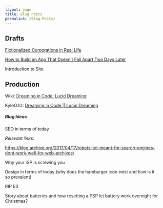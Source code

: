 ```yaml
---
layout: page
title: Blog Posts
permalink: /Blog-Posts/
---
```


## Drafts

[Fictionalized Corporations in Real Life](Fictionalized-Corporations-in-Real-Life)

[How to Build an App That Doesn’t Fall Apart Two Days Later](How-to-Build-an-App-That-Doesnt-Fall-Apart-Two-Days-Later)

Introduction to Site

## Production

Wiki: [Dreaming in Code: Lucid Dreaming](https://gitlab.whatco.de/root/kyle-o-io/-/wikis/Dreaming-in-Code-%7C%7C-Lucid-Dreaming)

KyleO.IO: [Dreaming in Code || Lucid Dreaming](https://kyleo.io/dreaming-in-code-lucid-dreaming)

##### Blog Ideas

SEO in terms of today

_Relevant links:_

https://blog.archive.org/2017/04/17/robots-txt-meant-for-search-engines-dont-work-well-for-web-archives/

Why your ISP is screwing you

Design in terms of today (why does the hamburger icon exist and how is it so prevalent) 

RIP E3

Story about batteries and how resetting a PSP let battery work overnight for Christmas?
